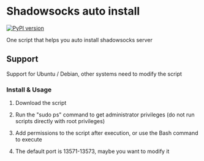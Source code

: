 Shadowsocks auto install
===========

[![PyPI version]][PyPI]


One script that helps you auto install shadowsocks server



## Support

Support for Ubuntu / Debian, other systems need to modify the script



### Install & Usage

1. Download the script

2. Run the "sudo ps" command to get administrator privileges (do not run scripts directly with root privileges)

3. Add permissions to the script after execution, or use the Bash command to execute

4. The default port is 13571-13573, maybe you want to modify it


[PyPI]:              https://pypi.python.org/pypi/shadowsocks
[PyPI version]:      https://img.shields.io/pypi/v/shadowsocks.svg?style=flat
